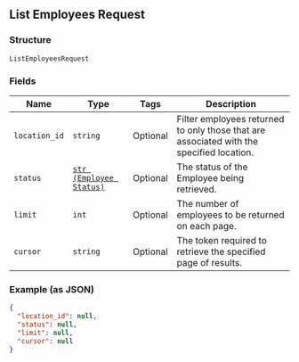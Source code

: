 ## List Employees Request

### Structure

`ListEmployeesRequest`

### Fields

| Name | Type | Tags | Description |
|  --- | --- | --- | --- |
| `location_id` | `string` | Optional | Filter employees returned to only those that are associated with the specified location. |
| `status` | [`str (Employee Status)`]($m/EmployeeStatus) | Optional | The status of the Employee being retrieved. |
| `limit` | `int` | Optional | The number of employees to be returned on each page. |
| `cursor` | `string` | Optional | The token required to retrieve the specified page of results. |

### Example (as JSON)

```json
{
  "location_id": null,
  "status": null,
  "limit": null,
  "cursor": null
}
```

